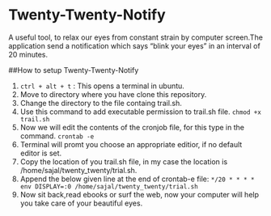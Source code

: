 # Twenty-Twenty-Notify
A useful tool, to relax our eyes from constant strain by computer screen.The application send a notification which says “blink your eyes” in an interval of 20 minutes.

##How to setup Twenty-Twenty-Notify
1. `ctrl + alt + t` : This opens a terminal in ubuntu.
2. Move to directory where you have clone this repository.
3. Change the directory to the file containg trail.sh.
4. Use this command to add executable permission to trail.sh file.
   `chmod +x trail.sh`
5. Now we will edit the contents of the cronjob file, for this type in the command.
   `crontab -e`
6. Terminal will promt you choose an appropriate editior, if no default editor is set.
7. Copy the location of you trail.sh file, in my case the location is /home/sajal/twenty_twenty/trial.sh.
8. Append the below given line at the end of crontab-e file:
   `*/20 * * * * env DISPLAY=:0 /home/sajal/twenty_twenty/trial.sh`
9. Now sit back,read ebooks or surf the web, now your computer will help you take care of your beautiful eyes.
